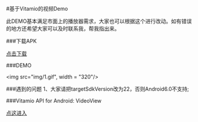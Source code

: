 #基于Vitamio的视频Demo

此DEMO基本满足市面上的播放器需求，大家也可以根据这个进行改动。如有错误的地方还希望大家可以及时联系我，帮我指出来。

###下载APK

[点击下载](http://bmob-cdn-491.b0.upaiyun.com/2016/08/11/c183bbf64067003d80e1af94b64dc5f4.apk)

###DEMO

<img src="img/1.gif", width = "320"/>

###遇到的问题
1、大家请把targetSdkVersion改为22，否则Android6.0不支持;

###Vitamio API for Android: VideoView

[点这进入](https://www.vitamio.org/docs/API/2013/0508/9.html)
